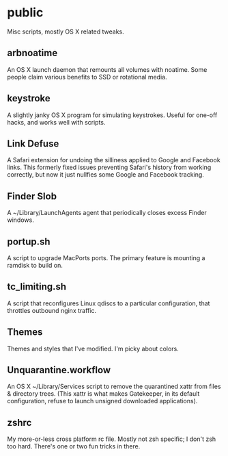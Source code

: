 # public

Misc scripts, mostly OS X related tweaks.

## arbnoatime

An OS X launch daemon that remounts all volumes with noatime. Some people claim various benefits to SSD or rotational media.

## keystroke

A slightly janky OS X program for simulating keystrokes. Useful for one-off hacks, and works well with scripts.

## Link Defuse

A Safari extension for undoing the silliness applied to Google and Facebook links. This formerly fixed issues preventing Safari's history from working correctly, but now it just nullfies some Google and Facebook tracking.

## Finder Slob

A ~/Library/LaunchAgents agent that periodically closes excess Finder windows.

## portup.sh

A script to upgrade MacPorts ports. The primary feature is mounting a ramdisk to build on.

## tc_limiting.sh

A script that reconfigures Linux qdiscs to a particular configuration, that throttles outbound nginx traffic.

## Themes

Themes and styles that I've modified. I'm picky about colors.

## Unquarantine.workflow

An OS X ~/Library/Services script to remove the quarantined xattr from files & directory trees. (This xattr is what makes Gatekeeper, in its default configuration, refuse to launch unsigned downloaded applications).

## zshrc

My more-or-less cross platform rc file. Mostly not zsh specific; I don't zsh too hard. There's one or two fun tricks in there.

